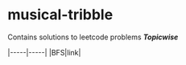 # musical-tribble
Contains solutions to leetcode problems __*Topicwise*__

|-----|-----|
|BFS|link|



